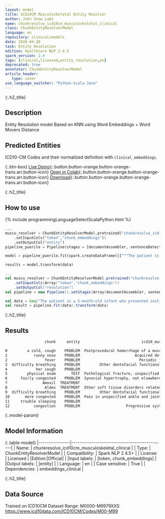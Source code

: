 ```yaml
---
layout: model
title: ICD10CM Musculoskeletal Entity Resolver
author: John Snow Labs
name: chunkresolve_icd10cm_musculoskeletal_clinical
class: ChunkEntityResolverModel
language: en
repository: clinical/models
date: 2020-04-28
task: Entity Resolution
edition: Healthcare NLP 2.4.5
spark_version: 2.4
tags: [clinical,licensed,entity_resolution,en]
deprecated: true
annotator: ChunkEntityResolverModel
article_header:
   type: cover
use_language_switcher: "Python-Scala-Java"
---
```


{:.h2_title}
## Description
Entity Resolution model Based on KNN using Word Embeddings + Word Movers Distance

## Predicted Entities
ICD10-CM Codes and their normalized definition with `clinical_embeddings`.

{:.btn-box}
[Live Demo](https://demo.johnsnowlabs.com/healthcare/ER_ICD10_CM/){:.button.button-orange.button-orange-trans.arr.button-icon}
[Open in Colab](https://colab.research.google.com/github/JohnSnowLabs/spark-nlp-workshop/blob/master/tutorials/streamlit_notebooks/healthcare/ER_ICD10_CM.ipynb){:.button.button-orange.button-orange-trans.arr.button-icon}
[Download](https://s3.amazonaws.com/auxdata.johnsnowlabs.com/clinical/models/chunkresolve_icd10cm_musculoskeletal_clinical_en_2.4.5_2.4_1588103998999.zip){:.button.button-orange.button-orange-trans.arr.button-icon}

{:.h2_title}
## How to use
<div class="tabs-box" markdown="1">

{% include programmingLanguageSelectScalaPython.html %}


```python
...
muscu_resolver = ChunkEntityResolverModel.pretrained("chunkresolve_icd10cm_musculoskeletal_clinical","en","clinical/models")\
	.setInputCols("token","chunk_embeddings")\
	.setOutputCol("entity")
pipeline_puerile = Pipeline(stages = [documentAssembler, sentenceDetector, tokenizer, word_embeddings, clinical_ner, ner_converter, chunk_embeddings, muscu_resolver])

model = pipeline_puerile.fit(spark.createDataFrame([["""The patient is a 5-month-old infant who presented initially on Monday with a cold, cough, and runny nose for 2 days. Mom states she had no fever. Her appetite was good but she was spitting up a lot. She had no difficulty breathing and her cough was described as dry and hacky. At that time, physical exam showed a right TM, which was red. Left TM was okay. She was fairly congested but looked happy and playful. She was started on Amoxil and Aldex and we told to recheck in 2 weeks to recheck her ear. Mom returned to clinic again today because she got much worse overnight. She was having difficulty breathing. She was much more congested and her appetite had decreased significantly today. She also spiked a temperature yesterday of 102.6 and always having trouble sleeping secondary to congestion."""]]).toDF("text"))

results = model.transform(data)
```

```scala
...
val muscu_resolver = ChunkEntityResolverModel.pretrained("chunkresolve_icd10cm_musculoskeletal_clinical","en","clinical/models")
	.setInputCols(Array("token","chunk_embeddings"))
	.setOutputCol("resolution")
val pipeline = new Pipeline().setStages(Array(documentAssembler, sentenceDetector, tokenizer, word_embeddings, clinical_ner, ner_converter, chunk_embeddings, muscu_resolver))

val data = Seq("The patient is a 5-month-old infant who presented initially on Monday with a cold, cough, and runny nose for 2 days. Mom states she had no fever. Her appetite was good but she was spitting up a lot. She had no difficulty breathing and her cough was described as dry and hacky. At that time, physical exam showed a right TM, which was red. Left TM was okay. She was fairly congested but looked happy and playful. She was started on Amoxil and Aldex and we told to recheck in 2 weeks to recheck her ear. Mom returned to clinic again today because she got much worse overnight. She was having difficulty breathing. She was much more congested and her appetite had decreased significantly today. She also spiked a temperature yesterday of 102.6 and always having trouble sleeping secondary to congestion.").toDF("text")
val result = pipeline.fit(data).transform(data)
```
</div>

{:.h2_title}
## Results
```bash
                  chunk     entity                            icd10_muscu_description  icd10_muscu_code

0         a cold, cough    PROBLEM  Postprocedural hemorrhage of a musculoskeletal...  M96831
1            runny nose    PROBLEM                         Acquired deformity of nose  M950
2                 fever    PROBLEM                           Periodic fever syndromes  M041
3  difficulty breathing    PROBLEM         Other dentofacial functional abnormalities  M2659
4             her cough    PROBLEM                                        Cervicalgia  M542
5         physical exam       TEST  Pathological fracture, unspecified toe(s), seq...  M84479S
6      fairly congested    PROBLEM  Synovial hypertrophy, not elsewhere classified...  M67262
7                Amoxil  TREATMENT                                        Torticollis  M436
8                 Aldex  TREATMENT  Other soft tissue disorders related to use, ov...  M7088
9  difficulty breathing    PROBLEM         Other dentofacial functional abnormalities  M2659
10       more congested    PROBLEM  Pain in unspecified ankle and joints of unspec...  M25579
11     trouble sleeping    PROBLEM                                      Low back pain  M545
12           congestion    PROBLEM                     Progressive systemic sclerosis  M340
```

{:.model-param}
## Model Information

{:.table-model}
|----------------|-----------------------------------------------|
| Name:           | chunkresolve_icd10cm_musculoskeletal_clinical |
| Type:    | ChunkEntityResolverModel                      |
| Compatibility:  | Spark NLP 2.4.5+                                         |
| License:        | Licensed                                      |
|Edition:|Official|                                    |
|Input labels:         | [token, chunk_embeddings]                       |
|Output labels:        | [entity]                                        |
| Language:       | en                                            |
| Case sensitive: | True                                          |
| Dependencies:  | embeddings_clinical                           |

{:.h2_title}
## Data Source
Trained on ICD10CM Dataset Range: M0000-M9979XXS
https://www.icd10data.com/ICD10CM/Codes/M00-M99
